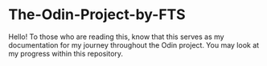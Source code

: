 # The-Odin-Project-by-FTS

Hello! To those who are reading this, know that this serves as my documentation for my journey throughout the Odin project. You may look at my progress within this repository.
